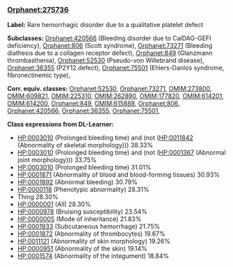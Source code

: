 
### [Orphanet:275736](http://www.orpha.net/ORDO/Orphanet_275736)
**Label:** Rare hemorrhagic disorder due to a qualitative platelet defect

**Subclasses:** [Orphanet:420566](http://www.orpha.net/ORDO/Orphanet_420566) (Bleeding disorder due to CalDAG-GEFI deficiency), [Orphanet:806](http://www.orpha.net/ORDO/Orphanet_806) (Scott syndrome), [Orphanet:73271](http://www.orpha.net/ORDO/Orphanet_73271) (Bleeding diathesis due to a collagen receptor defect), [Orphanet:849](http://www.orpha.net/ORDO/Orphanet_849) (Glanzmann thrombasthenia), [Orphanet:52530](http://www.orpha.net/ORDO/Orphanet_52530) (Pseudo-von Willebrand disease), [Orphanet:36355](http://www.orpha.net/ORDO/Orphanet_36355) (P2Y12 defect), [Orphanet:75501](http://www.orpha.net/ORDO/Orphanet_75501) (Ehlers-Danlos syndrome, fibronectinemic type), 

**Corr. equiv. classes:** [Orphanet:52530](http://www.orpha.net/ORDO/Orphanet_52530), [Orphanet:73271](http://www.orpha.net/ORDO/Orphanet_73271), [OMIM:273800](http://purl.obolibrary.org/obo/OMIM_273800), [OMIM:609821](http://purl.obolibrary.org/obo/OMIM_609821), [OMIM:225310](http://purl.obolibrary.org/obo/OMIM_225310), [OMIM:262890](http://purl.obolibrary.org/obo/OMIM_262890), [OMIM:177820](http://purl.obolibrary.org/obo/OMIM_177820), [OMIM:614201](http://purl.obolibrary.org/obo/OMIM_614201), [OMIM:614200](http://purl.obolibrary.org/obo/OMIM_614200), [Orphanet:849](http://www.orpha.net/ORDO/Orphanet_849), [OMIM:615888](http://purl.obolibrary.org/obo/OMIM_615888), [Orphanet:806](http://www.orpha.net/ORDO/Orphanet_806), [Orphanet:420566](http://www.orpha.net/ORDO/Orphanet_420566), [Orphanet:36355](http://www.orpha.net/ORDO/Orphanet_36355), [Orphanet:75501](http://www.orpha.net/ORDO/Orphanet_75501), 

**Class expressions from DL-Learner:**

- [HP:0003010](http://purl.obolibrary.org/obo/HP_0003010) (Prolonged bleeding time) and (not ([HP:0011842](http://purl.obolibrary.org/obo/HP_0011842) (Abnormality of skeletal morphology))) 38.33%
- [HP:0003010](http://purl.obolibrary.org/obo/HP_0003010) (Prolonged bleeding time) and (not ([HP:0001367](http://purl.obolibrary.org/obo/HP_0001367) (Abnormal joint morphology))) 33.75%
- [HP:0003010](http://purl.obolibrary.org/obo/HP_0003010) (Prolonged bleeding time) 31.01%
- [HP:0001871](http://purl.obolibrary.org/obo/HP_0001871) (Abnormality of blood and blood-forming tissues) 30.93%
- [HP:0001892](http://purl.obolibrary.org/obo/HP_0001892) (Abnormal bleeding) 30.79%
- [HP:0000118](http://purl.obolibrary.org/obo/HP_0000118) (Phenotypic abnormality) 28.31%
- Thing 28.30%
- [HP:0000001](http://purl.obolibrary.org/obo/HP_0000001) (All) 28.30%
- [HP:0000978](http://purl.obolibrary.org/obo/HP_0000978) (Bruising susceptibility) 23.54%
- [HP:0000005](http://purl.obolibrary.org/obo/HP_0000005) (Mode of inheritance) 21.83%
- [HP:0001933](http://purl.obolibrary.org/obo/HP_0001933) (Subcutaneous hemorrhage) 21.75%
- [HP:0001872](http://purl.obolibrary.org/obo/HP_0001872) (Abnormality of thrombocytes) 19.67%
- [HP:0011121](http://purl.obolibrary.org/obo/HP_0011121) (Abnormality of skin morphology) 19.26%
- [HP:0000951](http://purl.obolibrary.org/obo/HP_0000951) (Abnormality of the skin) 19.14%
- [HP:0001574](http://purl.obolibrary.org/obo/HP_0001574) (Abnormality of the integument) 18.84%


